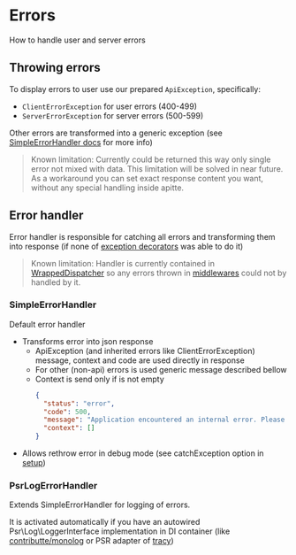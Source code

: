 # Errors

How to handle user and server errors

## Throwing errors

To display errors to user use our prepared `ApiException`, specifically:

- `ClientErrorException` for user errors (400-499)
- `ServerErrorException` for server errors (500-599)

Other errors are transformed into a generic exception (see [SimpleErrorHandler docs](#simpleerrorhandler) for more info)

> Known limitation:
> Currently could be returned this way only single error not mixed with data. This limitation will be solved in near future.
> As a workaround you can set exact response content you want, without any special handling inside apitte.

## Error handler

Error handler is responsible for catching all errors
and transforming them into response (if none of [exception decorators](decorators.md#exception-decorators) was able to do it)

> Known limitation: 
> Handler is currently contained in [WrappedDispatcher](dispatcher.md#wrappeddispatcher) so any errors thrown in [middlewares](https://github.com/apitte/middlewares) could not by handled by it.

### SimpleErrorHandler

Default error handler

- Transforms error into json response
  - ApiException (and inherited errors like ClientErrorException) message, context and code are used directly in response
  - For other (non-api) errors is used generic message described bellow
  - Context is send only if is not empty
    ```json
    {
      "status": "error",
      "code": 500,
      "message": "Application encountered an internal error. Please try again later.",
      "context": []
    }
    ```
- Allows rethrow error in debug mode (see catchException option in [setup](setup.md))

### PsrLogErrorHandler

Extends SimpleErrorHandler for logging of errors.

It is activated automatically if you have an autowired Psr\Log\LoggerInterface implementation in DI container (like [contributte/monolog](https://github.com/contributte/monolog) or PSR adapter of [tracy](https://github.com/nette/tracy/))
